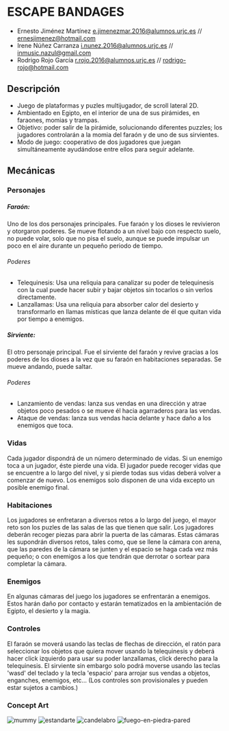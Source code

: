 ESCAPE BANDAGES
=======================================================

- Ernesto Jiménez Martínez 	e.jimenezmar.2016@alumnos.urjc.es //	ernesjimenez@hotmail.com
- Irene Núñez Carranza 		i.nunez.2016@alumnos.urjc.es 	//	inmusic.nazul@gmail.com
- Rodrigo Rojo García		r.rojo.2016@alumnos.urjc.es 	//	rodrigo-rojo@hotmail.com
 
## Descripción 

- Juego de plataformas y puzles multijugador, de scroll lateral 2D. 
- Ambientado en Egipto, en el interior de una de sus pirámides, en faraones, momias y trampas. 
- Objetivo: poder salir de la pirámide, solucionando diferentes puzzles; los jugadores controlarán a la momia del faraón y de uno de sus sirvientes. 
- Modo de juego: cooperativo de dos jugadores que juegan simultáneamente ayudándose entre ellos para seguir adelante.

## Mecánicas
### Personajes
##### Faraón: 
Uno de los dos personajes principales. Fue faraón y los dioses le revivieron y otorgaron poderes. Se mueve flotando a un nivel bajo con respecto suelo, no puede volar, solo que no pisa el suelo, aunque se puede impulsar un poco en el aire durante un pequeño periodo de tiempo.
###### Poderes
- Telequinesis: Usa una reliquia para canalizar su poder de telequinesis con la cual puede hacer subir y bajar objetos sin tocarlos o sin verlos directamente.
- Lanzallamas: Usa una reliquia para absorber calor del desierto y transformarlo en llamas místicas que lanza delante de él que quitan vida por tiempo a enemigos.
##### Sirviente:
El otro personaje principal. Fue el sirviente del faraón y revive gracias a los poderes de los dioses a la vez que su faraón en habitaciones separadas. Se mueve andando, puede saltar.
###### Poderes
- Lanzamiento de vendas: lanza sus vendas en una dirección y atrae objetos poco pesados o se mueve él hacia agarraderos para las vendas.
- Ataque de vendas: lanza sus vendas hacia delante y hace daño a los enemigos que toca.

### Vidas
Cada jugador dispondrá de un número determinado de vidas. Si un enemigo toca a un jugador, éste pierde una vida. El jugador puede recoger vidas que se encuentre a lo largo del nivel, y si pierde todas sus vidas deberá volver a comenzar de nuevo. Los enemigos solo disponen de una vida excepto un posible enemigo final.

### Habitaciones
Los jugadores se enfretaran a diversos retos a lo largo del juego, el mayor reto son los puzles de las salas de las que tienen que salir. Los jugadores deberán recoger piezas para abrir la puerta de las cámaras. Estas cámaras les supondrán diversos retos, tales como, que se llene la cámara con arena, que las paredes de la cámara se junten y el espacio se haga cada vez más pequeño; o con enemigos a los que tendrán que derrotar o sortear para completar la cámara.

### Enemigos
En algunas cámaras del juego los jugadores se enfrentarán a enemigos. Estos harán daño por contacto y estarán tematizados en la ambientación de Egipto, el desierto y la magia.

### Controles
El faraón se moverá usando las teclas de flechas de dirección, el ratón para seleccionar los objetos que quiera mover usando la telequinesis y deberá hacer click izquierdo para usar su poder lanzallamas, click derecho para la telequinesis. El sirviente sin embargo solo podrá moverse usando las teclas 'wasd' del teclado y la tecla 'espacio' para arrojar sus vendas a objetos, enganches, enemigos, etc... (Los controles son provisionales y pueden estar sujetos a cambios.)

### Concept Art
![mummy](https://user-images.githubusercontent.com/18311855/45764286-ad7f7c00-bc32-11e8-9130-e81fcb195a75.png)
![estandarte](https://user-images.githubusercontent.com/18311855/45764365-d99afd00-bc32-11e8-943d-beded2a61243.png)
![candelabro](https://user-images.githubusercontent.com/18311855/45764419-f7686200-bc32-11e8-8d98-cab42f7c2bf3.gif)
![fuego-en-piedra-pared](https://user-images.githubusercontent.com/18311855/45764426-fb947f80-bc32-11e8-9e4e-f1d128715cf5.gif)
